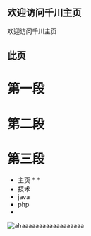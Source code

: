 ##  欢迎访问千川主页


欢迎访问千川主页
## 此页


# 第一段

# 第二段

# 第三段

* 主页
  * 
  * 
* 技术
 * java
 * php
 *
 
 ![ahaaaaaaaaaaaaaaaaaa](qianchuan/MultiThriad)
  
